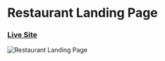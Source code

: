 # Restaurant Landing Page
### [Live Site](https://cool-smakager-dfc6a9.netlify.app/)

![Restaurant Landing Page](https://i.ibb.co/5jxBKpw/image.png)
